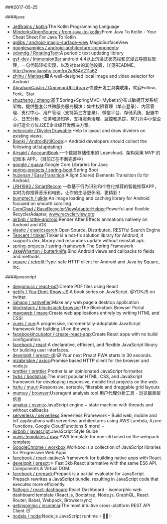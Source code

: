 ###2017-05-25 

####java
* [JetBrains / kotlin](https://github.com/JetBrains/kotlin):The Kotlin Programming Language
* [MindorksOpenSource / from-java-to-kotlin](https://github.com/MindorksOpenSource/from-java-to-kotlin):From Java To Kotlin - Your Cheat Sheet For Java To Kotlin
* [gplibs / android-magic-surface-view](https://github.com/gplibs/android-magic-surface-view):MagicSurfaceView
* [googlesamples / android-architecture-components](https://github.com/googlesamples/android-architecture-components):
* [sdsmdg / RotatingText](https://github.com/sdsmdg/RotatingText):A periodic text updating library
* [gyf-dev / ImmersionBar](https://github.com/gyf-dev/ImmersionBar):android 4.4以上沉浸式状态栏和沉浸式导航栏管理，一句代码轻松实现，以及对bar的其他设置，详见README，http://www.jianshu.com/p/2a884e211a62
* [zhihu / Matisse](https://github.com/zhihu/Matisse):🎆 A well-designed local image and video selector for Android
* [AbrahamCaiJin / CommonUtilLibrary](https://github.com/AbrahamCaiJin/CommonUtilLibrary):快速开发工具类收集，欢迎Follow、Fork、Star
* [shuzheng / zheng](https://github.com/shuzheng/zheng):基于Spring+SpringMVC+Mybatis分布式敏捷开发系统架构，提供整套公共微服务服务模块：集中权限管理（单点登录）、内容管理、支付中心、用户管理（支持第三方登录）、微信平台、存储系统、配置中心、日志分析、任务和通知等，支持服务治理、监控和追踪，努力为中小型企业打造全方位J2EE企业级开发解决方案。
* [nekocode / DividerDrawable](https://github.com/nekocode/DividerDrawable):Help to layout and draw dividers on existing views.
* [Blankj / AndroidUtilCode](https://github.com/Blankj/AndroidUtilCode):🔥 Android developers should collect the following utils(updating)
* [Airsaid / AccountBook](https://github.com/Airsaid/AccountBook):一个数据存储使用的 Leancloud、架构采用 MVP 的记账本 APP。（目前正在不断完善中）
* [google / guava](https://github.com/google/guava):Google Core Libraries for Java
* [spring-projects / spring-boot](https://github.com/spring-projects/spring-boot):Spring Boot
* [huzenan / EasyTransition](https://github.com/huzenan/EasyTransition):A light Shared Elements Transition lib for Android.
* [LRH1993 / SmartRecom](https://github.com/LRH1993/SmartRecom):一款基于行为识别和个性化推荐的智能推荐APP，实时为你推荐音乐和电影，让你的生活更休闲，更精彩！
* [bumptech / glide](https://github.com/bumptech/glide):An image loading and caching library for Android focused on smooth scrolling
* [CymChad / BaseRecyclerViewAdapterHelper](https://github.com/CymChad/BaseRecyclerViewAdapterHelper):Powerful and flexible RecyclerAdapter, www.recyclerview.org
* [airbnb / lottie-android](https://github.com/airbnb/lottie-android):Render After Effects animations natively on Android and iOS
* [elastic / elasticsearch](https://github.com/elastic/elasticsearch):Open Source, Distributed, RESTful Search Engine
* [Tencent / tinker](https://github.com/Tencent/tinker):Tinker is a hot-fix solution library for Android, it supports dex, library and resources update without reinstall apk.
* [spring-projects / spring-framework](https://github.com/spring-projects/spring-framework):The Spring Framework
* [JakeWharton / butterknife](https://github.com/JakeWharton/butterknife):Bind Android views and callbacks to fields and methods.
* [square / retrofit](https://github.com/square/retrofit):Type-safe HTTP client for Android and Java by Square, Inc.

####javascript
* [diegomura / react-pdf](https://github.com/diegomura/react-pdf):Create PDF files using React
* [getify / You-Dont-Know-JS](https://github.com/getify/You-Dont-Know-JS):A book series on JavaScript. @YDKJS on twitter.
* [jiahaog / nativefier](https://github.com/jiahaog/nativefier):Make any web page a desktop application
* [blockstack / blockstack-browser](https://github.com/blockstack/blockstack-browser):The Blockstack Browser Portal
* [mavoweb / mavo](https://github.com/mavoweb/mavo):Create web applications entirely by writing HTML and CSS!
* [vuejs / vue](https://github.com/vuejs/vue):A progressive, incrementally-adoptable JavaScript framework for building UI on the web.
* [facebookincubator / create-react-app](https://github.com/facebookincubator/create-react-app):Create React apps with no build configuration.
* [facebook / react](https://github.com/facebook/react):A declarative, efficient, and flexible JavaScript library for building user interfaces.
* [developit / preact-cli](https://github.com/developit/preact-cli):😺 Your next Preact PWA starts in 30 seconds.
* [mzabriskie / axios](https://github.com/mzabriskie/axios):Promise based HTTP client for the browser and node.js
* [prettier / prettier](https://github.com/prettier/prettier):Prettier is an opinionated JavaScript formatter.
* [twbs / bootstrap](https://github.com/twbs/bootstrap):The most popular HTML, CSS, and JavaScript framework for developing responsive, mobile first projects on the web.
* [haltu / muuri](https://github.com/haltu/muuri):Responsive, sortable, filterable and draggable grid layouts
* [mumuy / browser](https://github.com/mumuy/browser):Useragent analysis tool.用户代理分析工具 - 浏览器类型信息
* [amaksr / nsynjs](https://github.com/amaksr/nsynjs):JavaScript engine + state machine with threads and without callbacks
* [serverless / serverless](https://github.com/serverless/serverless):Serverless Framework – Build web, mobile and IoT applications with serverless architectures using AWS Lambda, Azure Functions, Google CloudFunctions & more! –
* [airbnb / javascript](https://github.com/airbnb/javascript):JavaScript Style Guide
* [vuejs-templates / pwa](https://github.com/vuejs-templates/pwa):PWA template for vue-cli based on the webpack template
* [GoogleChrome / workbox](https://github.com/GoogleChrome/workbox):Workbox is a collection of JavaScript libraries for Progressive Web Apps
* [facebook / react-native](https://github.com/facebook/react-native):A framework for building native apps with React.
* [developit / preact](https://github.com/developit/preact):⚛️ Fast 3kb React alternative with the same ES6 API. Components & Virtual DOM.
* [facebook / prepack](https://github.com/facebook/prepack):Prepack is a partial evaluator for JavaScript. Prepack rewrites a JavaScript bundle, resulting in JavaScript code that executes more efficiently.
* [flatlogic / react-dashboard](https://github.com/flatlogic/react-dashboard):React Dashboard - isomorphic web dashboard template (React.js, Bootstrap, Node.js, GraphQL, React Router, Babel, Webpack, Browsersync)
* [getinsomnia / insomnia](https://github.com/getinsomnia/insomnia):The most intuitive cross-platform REST API Client 😴
* [nodejs / node](https://github.com/nodejs/node):Node.js JavaScript runtime ✨🐢🚀✨
